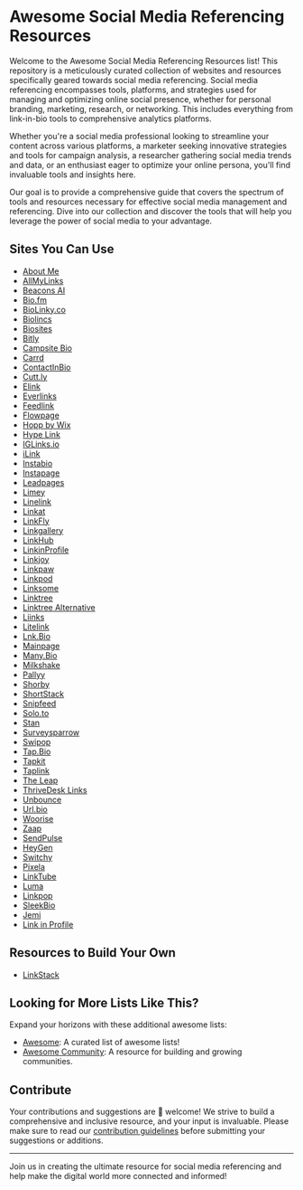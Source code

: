 # Awesome Social Media Referencing Resources

Welcome to the Awesome Social Media Referencing Resources list! This repository is a meticulously curated collection of websites and resources specifically geared towards social media referencing. Social media referencing encompasses tools, platforms, and strategies used for managing and optimizing online social presence, whether for personal branding, marketing, research, or networking. This includes everything from link-in-bio tools to comprehensive analytics platforms.

Whether you're a social media professional looking to streamline your content across various platforms, a marketer seeking innovative strategies and tools for campaign analysis, a researcher gathering social media trends and data, or an enthusiast eager to optimize your online persona, you'll find invaluable tools and insights here.

Our goal is to provide a comprehensive guide that covers the spectrum of tools and resources necessary for effective social media management and referencing. Dive into our collection and discover the tools that will help you leverage the power of social media to your advantage.

## Sites You Can Use

- [About Me](https://about.me)
- [AllMyLinks](https://allmylinks.com/)
- [Beacons AI](https://beacons.ai/fitehal)
- [Bio.fm](https://bio.fm/)
- [BioLinky.co](https://biolinky.co/)
- [Biolincs](https://biolinc.me/)
- [Biosites](https://biosites.com/)
- [Bitly](https://bitly.com/)
- [Campsite Bio](https://app.campsite.bio/create-account)
- [Carrd](https://carrd.co/build)
- [ContactInBio](https://www.contactinbio.com/)
- [Cutt.ly](https://cutt.ly/)
- [Elink](https://elink.io/)
- [Everlinks](https://everlink.tools/)
- [Feedlink](https://feed.link/)
- [Flowpage](https://www.flowcode.com/page)
- [Hopp by Wix](https://www.hopp.co/)
- [Hype Link](https://hyp.link/)
- [IGLinks.io](https://www.iglinks.io/)
- [iLink](https://il.ink/)
- [Instabio](https://instabio.cc/en)
- [Instapage](https://instapage.com/)
- [Leadpages](https://www.leadpages.com/)
- [Limey](https://limey.io/)
- [Linelink](https://linelink.me/)
- [Linkat](https://linkat.bio/)
- [LinkFly](https://linkfly.to)
- [Linkgallery](https://rebrandly.com/linkgallery)
- [LinkHub](https://linkhub.online/)
- [LinkinProfile](https://linkinprofile.com/)
- [Linkjoy](https://linkjoy.io/)
- [Linkpaw](https://linkpaw.com/)
- [Linkpod](https://linkpod.co/)
- [Linksome](https://linksome.me/s/)
- [Linktree](https://linktr.ee/)
- [Linktree Alternative](https://linktreealternative.com/)
- [Liinks](https://www.liinks.co/)
- [Litelink](https://litelink.at/)
- [Lnk.Bio](https://lnk.bio/signup)
- [Mainpage](https://mainpage.me/)
- [Many.Bio](https://many.bio/)
- [Milkshake](https://milkshake.app/)
- [Pallyy](https://pallyy.com/)
- [Shorby](https://dash.shor.by/smartpage)
- [ShortStack](https://www.shortstack.com/)
- [Snipfeed](https://snipfeed.co/)
- [Solo.to](https://solo.to/)
- [Stan](https://www.stan.com.au/)
- [Surveysparrow](https://surveysparrow.com/)
- [Swipop](https://www.toolbase.io/swipop)
- [Tap.Bio](https://tap.bio/)
- [Tapkit](https://tapkit.com/)
- [Taplink](https://taplink.at)
- [The Leap](https://www.theleap.co/)
- [ThriveDesk Links](https://www.thrivedesk.com/)
- [Unbounce](https://unbounce.com/)
- [Url.bio](https://url.bio/)
- [Woorise](https://woorise.com/templates)
- [Zaap](https://www.zaap.ai/)
- [SendPulse](https://sendpulse.com/)
- [HeyGen](https://www.heygen.com/)
- [Switchy](https://www.switchy.io/)
- [Pixela](https://pixe.la/)
- [LinkTube](https://linktube.com/)
- [Luma](https://lu.ma/)
- [Linkpop](https://linkpop.com/en)
- [SleekBio](https://sleekbio.com/)
- [Jemi](https://jemi.so/)
- [Link in Profile](https://linkinprofile.com/)
## Resources to Build Your Own
- [LinkStack](https://github.com/LinkStackOrg/LinkStack)

## Looking for More Lists Like This?

Expand your horizons with these additional awesome lists:

- [Awesome](https://github.com/sindresorhus/awesome): A curated list of awesome lists!
- [Awesome Community](https://github.com/peterkokot/awesome-community): A resource for building and growing communities.

## Contribute

Your contributions and suggestions are 💖 welcome! We strive to build a comprehensive and inclusive resource, and your input is invaluable. Please make sure to read our [contribution guidelines](https://github.com/deshabhishek007/awesome-social-media-referencing-resources/blob/main/CONTRIBUTING.md) before submitting your suggestions or additions.

---

Join us in creating the ultimate resource for social media referencing and help make the digital world more connected and informed!
